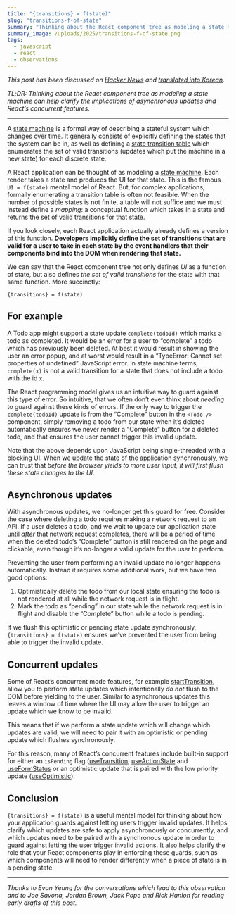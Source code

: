 ```yaml
---
title: "{transitions} = f(state)"
slug: "transitions-f-of-state"
summary: "Thinking about the React component tree as modeling a state machine can help clarify the implications of asynchronous updates and React’s concurrent features."
summary_image: /uploads/2025/transitions-f-of-state.png
tags:
  - javascript
  - react
  - observations
---
```


_This post has been discussed on [Hacker News](https://news.ycombinator.com/item?id=43615624) and [translated into Korean](https://ricki-lee.medium.com/%EB%B2%88%EC%97%AD-%EC%83%81%ED%83%9C-%EC%A0%84%EC%9D%B4-f-%EC%83%81%ED%83%9C-08b98e781779)._

_TL;DR: Thinking about the React component tree as modeling a state machine can help clarify the implications of asynchronous updates and React’s concurrent features._

---

A [state machine](https://developer.mozilla.org/en-US/docs/Glossary/State_machine) is a formal way of describing a stateful system which changes over time. It generally consists of explicitly defining the states that the system can be in, as well as defining a [state transition table](https://en.wikipedia.org/wiki/State-transition_table) which enumerates the set of valid transitions (updates which put the machine in a new state) for each discrete state.

A React application can be thought of as modeling a [state machine](https://developer.mozilla.org/en-US/docs/Glossary/State_machine). Each render takes a state and produces the UI for that state. This is the famous `UI = f(state)` mental model of React. But, for complex applications, formally enumerating a transition table is often not feasible. When the number of possible states is not finite, a table will not suffice and we must instead define a _mapping_: a conceptual function which takes in a state and returns the set of valid transitions for that state.

If you look closely, each React application actually already defines a version of this function. **Developers implicitly define the set of transitions that are valid for a user to take in each state by the event handlers that their components bind into the DOM when rendering that state.**

We can say that the React component tree not only defines _UI_ as a function of state, but also defines _the set of valid transitions_ for the state with that same function. More succinctly:

```
{transitions} = f(state)
```

## For example

A Todo app might support a state update `complete(todoId)` which marks a todo as completed. It would be an error for a user to “complete” a todo which has previously been deleted. At best it would result in showing the user an error popup, and at worst would result in a “TypeError: Cannot set properties of undefined” JavaScript error. In state machine terms, `complete(x)` is not a valid transition for a state that does not include a todo with the id `x`.

The React programming model gives us an intuitive way to guard against this type of error. So intuitive, that we often don’t even think about _needing_ to guard against these kinds of errors. If the only way to trigger the `complete(todoId)` update is from the “Complete” button in the `<Todo />` component, simply removing a todo from our state when it’s deleted automatically ensures we never render a “Complete” button for a deleted todo, and that ensures the user cannot trigger this invalid update.

Note that the above depends upon JavaScript being single-threaded with a blocking UI. When we update the state of the application synchronously, we can trust that _before the browser yields to more user input, it will first flush these state changes to the UI._

## Asynchronous updates

With asynchronous updates, we no-longer get this guard for free. Consider the case where deleting a todo requires making a network request to an API. If a user deletes a todo, and we wait to update our application state until _after_ that network request completes, there will be a period of time when the deleted todo’s “Complete” button is still rendered on the page and clickable, even though it’s no-longer a valid update for the user to perform.

Preventing the user from performing an invalid update no longer happens automatically. Instead it requires some additional work, but we have two good options:

1. Optimistically delete the todo from our local state ensuring the todo is not rendered at all while the network request is in flight.
2. Mark the todo as “pending” in our state while the network request is in flight and disable the “Complete” button while a todo is pending.

If we flush this optimistic or pending state update synchronously, `{transitions} = f(state)` ensures we’ve prevented the user from being able to trigger the invalid update.

## Concurrent updates

Some of React’s concurrent mode features, for example [startTransition](https://react.dev/reference/react/startTransition), allow you to perform state updates which intentionally _do not_ flush to the DOM before yielding to the user. Similar to asynchronous updates this leaves a window of time where the UI may allow the user to trigger an update which we know to be invalid.

This means that if we perform a state update which will change which updates are valid, we will need to pair it with an optimistic or pending update which flushes synchronously.

For this reason, many of React’s concurrent features include built-in support for either an `isPending` flag ([useTransition](https://react.dev/reference/react/useTransition), [useActionState](https://react.dev/reference/react/useActionState) and [useFormStatus](https://react.dev/reference/react-dom/hooks/useFormStatus) or an optimistic update that is paired with the low priority update ([useOptimistic](https://react.dev/reference/react/useOptimistic)).

## Conclusion

`{transitions} = f(state)` is a useful mental model for thinking about how your application guards against letting users trigger invalid updates. It helps clarify which updates are safe to apply asynchronously or concurrently, and which updates need to be paired with a synchronous update in order to guard against letting the user trigger invalid actions. It also helps clarify the role that your React components play in enforcing these guards, such as which components will need to render differently when a piece of state is in a pending state.

---

_Thanks to Evan Yeung for the conversations which lead to this observation and to Joe Savona, Jordan Brown, Jack Pope and Rick Hanlon for reading early drafts of this post._
